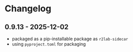 # Changelog

## 0.9.13 - 2025-12-02

* packaged as a pip-installable package as `r2lab-sidecar`
* using `pyproject.toml` for packaging
